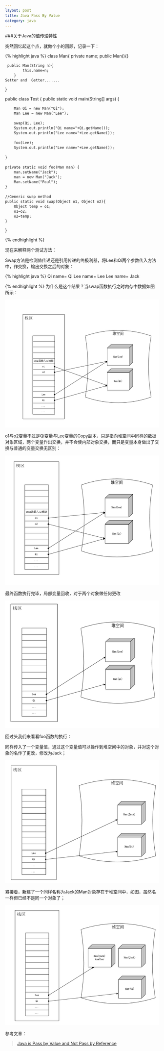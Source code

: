 ```yaml
---
layout: post
title: Java Pass By Value
category: java
---
```

###关于Java的值传递特性

突然回忆起这个点，就做个小的回顾，记录一下：

{% highlight java %}
class Man{
     private name;
     public Man(){}
         
     public Man(String n){
            this.name=n;
        }
    Setter and  Getter.......
}

public class Test {
    public static void main(String[] args) {
         
        Man Qi = new Man("Qi"); 
        Man Lee = new Man("Lee"); 
         
        swap(Qi, Lee);
        System.out.println("Qi name="+Qi.getName());
        System.out.println("Lee name="+Lee.getName());
         
        foo(Lee);
        System.out.println("Lee name="+Lee.getName());
         
    }
 
    private static void foo(Man man) { 
        man.setName("Jack"); 
        man = new Man("Jack"); 
        Man.setName("Paul"); 
    }
 
    //Generic swap method
    public static void swap(Object o1, Object o2){
        Object temp = o1;
        o1=o2;
        o2=temp;
    }
}

{% endhighlight %}

现在来解释两个测试方法：

Swap方法是检测值传递还是引用传递的终极利器，将Lee和Qi两个参数传入方法中，作交换，输出交换之后的对象：

{% highlight java %}
Qi name=  Qi
Lee name= Lee
Lee name= Jack

{% endhighlight %}
为什么是这个结果？当swap函数执行之时内存中数据如图所示：

![swap函数初始化](/assets/img/20150322/swap_begin.PNG)

o1与o2变量不过是Qi变量与Lee变量的Copy副本，只是指向堆空间中同样的数据对象区域，两个变量作出交换，并不会使内部对象交换，而只是变量本身做出了交换与普通的变量交换无区别：

![swap函数交换完成](/assets/img/20150322/swap_over.PNG)

最终函数执行完毕，局部变量回收，对于两个对象做任何更改

![swap函数执行完，栈区回收](/assets/img/20150322/swap_none.PNG)

回过头我们来看看foo函数的执行：

同样传入了一个变量值，通过这个变量值可以操作到堆空间中的对象，并对这个对象的名作了更改，修改为Jack；

![foo变量名修改](/assets/img/20150322/foo_begin.PNG)

紧接着，新建了一个同样名称为Jack的Man对象存在于堆空间中，如图，虽然名一样但已经不是同一个对象了；

![foo对象更换](/assets/img/20150322/foo_over.PNG)





















参考文章：

>[Java is Pass by Value and Not Pass by Reference](http://www.journaldev.com/3884/java-is-pass-by-value-and-not-pass-by-reference )